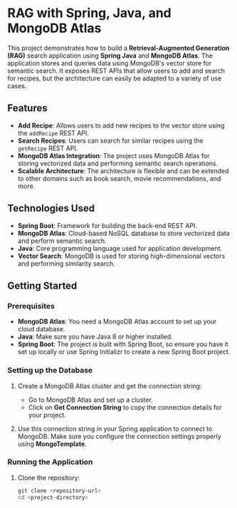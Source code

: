# RAG with Spring, Java, and MongoDB Atlas

This project demonstrates how to build a **Retrieval-Augmented Generation (RAG)** search application using **Spring Java** and **MongoDB Atlas**. The application stores and queries data using MongoDB's vector store for semantic search. It exposes REST APIs that allow users to add and search for recipes, but the architecture can easily be adapted to a variety of use cases.

## Features

- **Add Recipe**: Allows users to add new recipes to the vector store using the `addRecipe` REST API.
- **Search Recipes**: Users can search for similar recipes using the `getRecipe` REST API.
- **MongoDB Atlas Integration**: The project uses MongoDB Atlas for storing vectorized data and performing semantic search operations.
- **Scalable Architecture**: The architecture is flexible and can be extended to other domains such as book search, movie recommendations, and more.

## Technologies Used

- **Spring Boot**: Framework for building the back-end REST API.
- **MongoDB Atlas**: Cloud-based NoSQL database to store vectorized data and perform semantic search.
- **Java**: Core programming language used for application development.
- **Vector Search**: MongoDB is used for storing high-dimensional vectors and performing similarity search.

## Getting Started

### Prerequisites

- **MongoDB Atlas**: You need a MongoDB Atlas account to set up your cloud database.
- **Java**: Make sure you have Java 8 or higher installed.
- **Spring Boot**: The project is built with Spring Boot, so ensure you have it set up locally or use Spring Initializr to create a new Spring Boot project.

### Setting up the Database

1. Create a MongoDB Atlas cluster and get the connection string:
    - Go to MongoDB Atlas and set up a cluster.
    - Click on **Get Connection String** to copy the connection details for your project.

2. Use this connection string in your Spring application to connect to MongoDB. Make sure you configure the connection settings properly using **MongoTemplate**.

### Running the Application

1. Clone the repository:
   ```bash
   git clone <repository-url>
   cd <project-directory>
